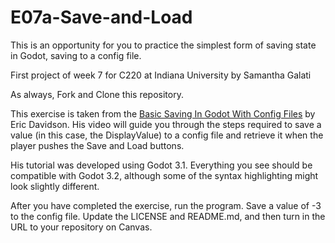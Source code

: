# E07a-Save-and-Load    

This is an opportunity for you to practice the simplest form of saving state in Godot, saving to a config file.

First project of week 7 for C220 at Indiana University by Samantha Galati

As always, Fork and Clone this repository.

This exercise is taken from the [Basic Saving In Godot With Config Files](https://www.youtube.com/watch?v=ygGaN1EOQEA) by Eric Davidson. His video will guide you through the steps required to save a value (in this case, the DisplayValue) to a config file and retrieve it when the player pushes the Save and Load buttons.

His tutorial was developed using Godot 3.1. Everything you see should be compatible with Godot 3.2, although some of the syntax highlighting might look slightly different.

After you have completed the exercise, run the program. Save a value of -3 to the config file. Update the LICENSE and README.md, and then turn in the URL to your repository on Canvas.
